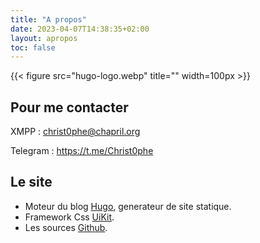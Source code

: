 ```yaml
---
title: "A propos"
date: 2023-04-07T14:38:35+02:00
layout: apropos
toc: false
---
```

{{<  figure src="hugo-logo.webp" title="" width=100px >}} 

## Pour me contacter

 XMPP : christ0phe@chapril.org

 Telegram : https://t.me/Christ0phe

## Le site

- Moteur du blog [Hugo](https://gohugo.io/), generateur de site statique.
- Framework Css [UiKit](https://getuikit.com/).
- Les sources [Github](https://github.com/charl0t/blog.schrek).
